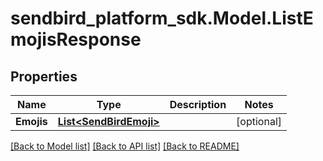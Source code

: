 
# sendbird_platform_sdk.Model.ListEmojisResponse

## Properties

Name | Type | Description | Notes
------------ | ------------- | ------------- | -------------
**Emojis** | [**List&lt;SendBirdEmoji&gt;**](SendBirdEmoji.md) |  | [optional] 

[[Back to Model list]](../README.md#documentation-for-models)
[[Back to API list]](../README.md#documentation-for-api-endpoints)
[[Back to README]](../README.md)

